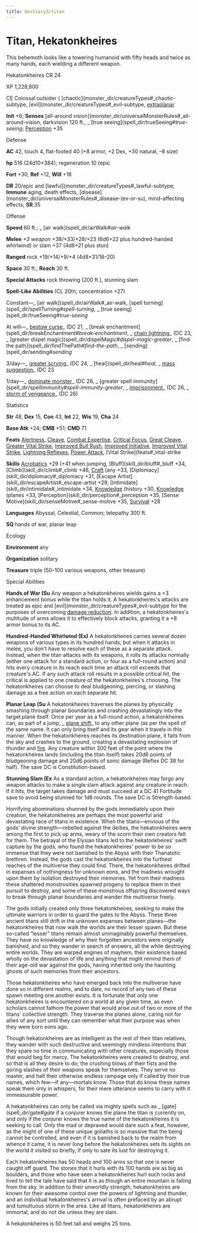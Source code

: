 ```yaml
---
title: bestiary3/titan
---
```

# Titan, Hekatonkheires

This behemoth looks like a towering humanoid with fifty heads and twice as many hands, each wielding a different weapon.

Hekatonkheires CR 24

XP 1,228,800

CE Colossal outsider ( [chaotic](monster_dir/creatureTypes#_chaotic-subtype, [evil](monster_dir/creatureTypes#_evil-subtype, [extraplanar](monster_dir/creatureTypes#_extraplanar-subtype)

**Init** +6; **Senses** [all-around vision](monster_dir/universalMonsterRules#_all-around-vision, darkvision 120 ft., _ [true seeing](spell_dir/trueSeeing#_true-seeing_; [Perception](skill_dir/perception#_perception) +35

Defense

**AC** 42, touch 4, flat-footed 40 (+8 armor, +2 Dex, +30 natural, –8 size)

**hp** 516 (24d10+384); regeneration 10 (epic

**Fort** +30, **Ref** +12, **Will** +18

**DR** 20/epic and [lawful](monster_dir/creatureTypes#_lawful-subtype; **Immune** aging, death effects, [disease](monster_dir/universalMonsterRules#_disease-(ex-or-su), mind-affecting effects; **SR** 35

Offense

**Speed** 60 ft.; _ [air walk](spell_dir/airWalk#_air-walk_

**Melee** _+3 weapon_ +38/+33/+28/+23 (6d6+22 plus hundred-handed whirlwind) or slam +37 (4d8+21 plus stun)

**Ranged** rock +19/+14/+9/+4 (4d8+31/18–20)

**Space** 30 ft.; **Reach** 30 ft.

**Special Attacks** rock throwing (200 ft.), stunning slam

**Spell-Like Abilities** (CL 20th; concentration +27)

Constant—_ [air walk](spell_dir/airWalk#_air-walk, [spell turning](spell_dir/spellTurning#_spell-turning_, _ [true seeing](spell_dir/trueSeeing#_true-seeing_

At will—_ [bestow curse](spell_dir/bestowCurse#_bestow-curse)_ (DC 21, _ [break enchantment](spell_dir/breakEnchantment#_break-enchantment_, _ [chain lightning](spell_dir/chainLightning#_chain-lightning)_ (DC 23, _ [greater dispel magic](spell_dir/dispelMagic#_dispel-magic-greater_, _ [find the path](spell_dir/findThePath#_find-the-path_, _ [sending](spell_dir/sending#_sending_

3/day—_ [greater scrying](spell_dir/scrying#_scrying-greater)_ (DC 24, _ [heal](spell_dir/heal#_heal_, _ [mass suggestion](spell_dir/suggestion#_suggestion-mass)_ (DC 23

1/day—_ [dominate monster](spell_dir/dominateMonster#_dominate-monster)_ (DC 26, _ [greater spell immunity](spell_dir/spellImmunity#_spell-immunity-greater_, _ [imprisonment](spell_dir/imprisonment#_imprisonment)_ (DC 26, _ [storm of vengeance](spell_dir/stormOfVengeance#_storm-of-vengeance)_ (DC 26)

Statistics

**Str** 48, **Dex** 15, **Con** 43, **Int** 22, **Wis** 19, **Cha** 24

**Base Atk** +24; **CMB** +51; **CMD** 71

**Feats** [Alertness](feats#_alertness), [Cleave](feats#_cleave), [Combat Expertise](feats#_combat-expertise), [Critical Focus](feats#_critical-focus), [Great Cleave](feats#_great-cleave), [Greater Vital Strike](feats#_greater-vital-strike), [Improved Bull Rush](feats#_improved-bull-rush), [Improved Initiative](feats#_improved-initiative), [Improved Vital Strike](feats#_improved-vital-strike), [Lightning Reflexes](feats#_lightning-reflexes), [Power Attack](feats#_power-attack), [Vital Strike](feats#_vital-strike

**Skills** [Acrobatics](skill_dir/acrobatics#_acrobatics) +29 (+41 when jumping, [Bluff](skill_dir/bluff#_bluff +34, [Climb](skill_dir/climb#_climb +46, [Craft](skill_dir/craft#_craft) (any +33, [Diplomacy](skill_dir/diplomacy#_diplomacy +31, [Escape Artist](skill_dir/escapeArtist#_escape-artist +29, [Intimidate](skill_dir/intimidate#_intimidate +34, [Knowledge](skill_dir/knowledge#_knowledge) (history +30, [Knowledge](skill_dir/knowledge#_knowledge) (planes +33, [Perception](skill_dir/perception#_perception +35, [Sense Motive](skill_dir/senseMotive#_sense-motive +35, [Survival](skill_dir/survival#_survival) +28

**Languages** Abyssal, Celestial, Common; telepathy 300 ft.

**SQ** hands of war, planar leap

Ecology

**Environment** any

**Organization** solitary

**Treasure** triple (50–100 various weapons, other treasure)

Special Abilities

**Hands of War (Su** Any weapon a hekatonkheires wields gains a +3 enhancement bonus while the titan holds it. A hekatonkheires's attacks are treated as epic and [evil](monster_dir/creatureTypes#_evil-subtype for the purposes of overcoming [damage reduction](monster_dir/universalMonsterRules#_damage-reduction-(ex-or-su)). In addition, a hekatonkheires's multitude of arms allows it to effectively block attacks, granting it a +8 armor bonus to its AC.

**Hundred-Handed Whirlwind (Ex)** A hekatonkheires carries several dozen weapons of various types in its hundred hands, but when it attacks in melee, you don't have to resolve each of these as a separate attack. Instead, when the titan attacks with its weapons, it rolls its attacks normally (either one attack for a standard action, or four as a full-round action) and hits every creature in its reach each time an attack roll exceeds that creature's AC. If any such attack roll results in a possible critical hit, the critical is applied to one creature of the hekatonkheires's choosing. The hekatonkheires can choose to deal bludgeoning, piercing, or slashing damage as a free action on each separate hit.

**Planar Leap (Su** A hekatonkheires traverses the planes by physically smashing through planar boundaries and crashing devastatingly into the target plane itself. Once per year as a full-round action, a hekatonkheires can, as part of a jump, _ [plane shift](spell_dir/planeShift#_plane-shift)_ to any other plane (as per the spell of the same name. It can only bring itself and its gear when it travels in this manner. When the hekatonkheires reaches its destination plane, it falls from the sky and crashes to the ground, creating a devastating explosion of thunder and [fire](monster_dir/creatureTypes#_fire-subtype). Any creature within 300 feet of the point where the hekatonkheires lands (including the titan itself) takes 20d6 points of bludgeoning damage and 20d6 points of sonic damage (Reflex DC 38 for half). The save DC is Constitution-based.

**Stunning Slam (Ex** As a standard action, a hekatonkheires may forgo any weapon attacks to make a single slam attack against any creature in reach. If it hits, the target takes damage and must succeed at a DC 41 Fortitude save to avoid being stunned for 1d6 rounds. The save DC is Strength-based.

Horrifying abominations shunned by the gods immediately upon their creation, the hekatonkheires are perhaps the most powerful and devastating race of titans in existence. When the titans—envious of the gods' divine strength—rebelled against the deities, the hekatonkheires were among the first to pick up arms, weary of the scorn their own creators felt for them. The betrayal of the Elysian titans led to the hekatonkheires' swift capture by the gods, who found the hekatonkheires' power to be so immense that they were not banished to the Abyss with their Thanatotic brethren. Instead, the gods cast the hekatonkheires into the furthest reaches of the multiverse they could find. There, the hekatonkheires drifted in expanses of nothingness for unknown eons, and the madness wrought upon them by isolation destroyed their memories. Yet from their madness these shattered monstrosities spawned progeny to replace them in their pursuit to destroy, and some of these monstrous offspring discovered ways to break through planar boundaries and wander the multiverse freely.

The gods initially created only three hekatonkheires, seeking to make the ultimate warriors in order to guard the gates to the Abyss. These three ancient titans still drift in the unknown expanses between planes—the hekatonkheires that now walk the worlds are their lesser spawn. But these so-called “lesser” titans remain almost unimaginably powerful themselves. They have no knowledge of why their forgotten ancestors were originally banished, and so they wander in search of answers, all the while destroying entire worlds. They are warped engines of mayhem, their existence based wholly on the devastation of life and anything that might remind them of their age-old war against the gods, having inherited only the haunting ghosts of such memories from their ancestors.

Those hekatonkheires who have emerged back into the multiverse have done so in different realms, and to date, no record of any two of these spawn meeting one another exists. It is fortunate that only one hekatonkheires is encountered on a world at any given time, as even scholars cannot fathom the power that would arise out of two or more of the titans' collective strength. They traverse the planes alone, caring not for allies of any sort until they can remember what their purpose was when they were born eons ago.

Though hekatonkheires are as intelligent as the rest of their titan relatives, they wander with such destructive and seemingly mindless intentions that they spare no time in communicating with other creatures, especially those that would beg for mercy. The hekatonkheires were created to destroy, and so that is all they desire to do; the crushing blows of their fists and the goring slashes of their weapons speak for themselves. They serve no master, and halt their otherwise endless rampage only if called by their true names, which few—if any—mortals know. Those that do know these names speak them only in whispers, for their mere utterance seems to carry with it immeasurable power.

A hekatonkheires can only be called via mighty spells such as _ [gate](spell_dir/gate#_gate_ if a conjurer knows the plane the titan is currently on, and only if the conjurer knows the true name of the hekatonkheires it is seeking to call. Only the mad or depraved would dare such a feat, however, as the might of one of these unique goliaths is so massive that the being cannot be controlled, and even if it is banished back to the realm from whence it came, it is never long before the hekatonkheires sets its sights on the world it visited so briefly, if only to sate its lust for destroying it.

Each hekatonkheires has 50 heads and 100 arms so that one is never caught off guard. The stones that it hurls with its 100 hands are as big as boulders, and those who have seen a hekatonkheires hurl such rocks and lived to tell the tale have said that it is as though an entire mountain is falling from the sky. In addition to their unworldly strength, hekatonkheires are known for their awesome control over the powers of lightning and thunder, and an individual hekatonkheires's arrival is often prefaced by an abrupt and tumultuous storm in the area. Like all titans, hekatonkheires are immortal, and do not die unless they are slain.

A hekatonkheires is 50 feet tall and weighs 25 tons.

